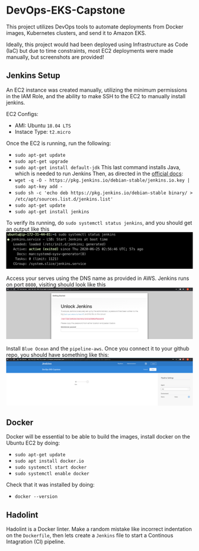 # DevOps-EKS-Capstone
This project utilizes DevOps tools to automate deployments from Docker images, Kubernetes clusters, and send it to Amazon EKS.

Ideally, this project would had been deployed using Infrastructure as Code (IaC) but due to time constraints, most EC2 deployments were made manually, but screenshots are provided!

## Jenkins Setup
An EC2 instance was created manually, utilizing the minimum permissions in the IAM Role, and the ability to make SSH to the EC2 to manually install jenkins.

EC2 Configs:
- AMI: Ubuntu `18.04 LTS`
- Instace Type: `t2.micro`

Once the EC2 is running, run the following:
- `sudo apt-get update`
- `sudo apt-get upgrade`
- `sudo apt-get install default-jdk`
This last command installs Java, which is needed to run Jenkins
Then, as directed in the [official docs](https://www.jenkins.io/doc/book/installing/#debianubuntu):
- `wget -q -O - https://pkg.jenkins.io/debian-stable/jenkins.io.key | sudo apt-key add -`
- `sudo sh -c 'echo deb https://pkg.jenkins.io/debian-stable binary/ > /etc/apt/sources.list.d/jenkins.list'`
- `sudo apt-get update`
- `sudo apt-get install jenkins`

To verify its running, do `sudo systemctl status jenkins`, and you should get an output like this
<img src="./screenshots/1.png">

Access your serves using the DNS name as provided in AWS. Jenkins runs on port `8080`, visiting should look like this
<img src="./screenshots/2.png">

Install `Blue Ocean` and the `pipeline-aws`. Once you connect it to your github repo, you should have something like this:
<img src="./screenshots/3.png">

## Docker
Docker will be essential to be able to build the images, install docker on the Ubuntu EC2 by doing:
- `sudo apt-get update`
- `sudo apt install docker.io`
- `sudo systemctl start docker`
- `sudo systemctl enable docker`

Check that it was installed by doing:
- `docker --version`

## Hadolint
Hadolint is a Docker linter. Make a random mistake like incorrect indentation on the `Dockerfile`, then lets create a `Jenkins` file to start a Continous Intagration (CI) pipeline.